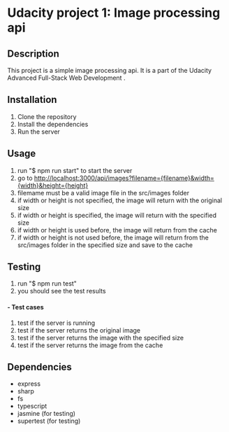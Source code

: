 # Udacity project 1: Image processing api

## Description

This project is a simple image processing api. It is a part of the Udacity Advanced Full-Stack Web Development .

## Installation

1. Clone the repository
2. Install the dependencies
3. Run the server

## Usage

1. run  "$ npm run start"  to start the server
2. go to <http://localhost:3000/api/images?filename={filename}&width={width}&height={height}>
3. filemame must be a valid image file in the src/images folder
4. if width or height is not specified, the image will return with the original size
5. if width or height is specified, the image will return with the specified size
6. if width or height is used before, the image will return from the cache
7. if width or height is not used before, the image will return from the src/images folder in the specified size and save to the cache

## Testing

1. run  "$ npm run test"
2. you should see the test results

#### - Test cases

1. test if the server is running
2. test if the server returns the original image
3. test if the server returns the image with the specified size
4. test if the server returns the image from the cache

## Dependencies

- express
- sharp
- fs
- typescript
- jasmine (for testing)
- supertest (for testing)
